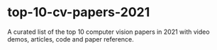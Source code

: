 # top-10-cv-papers-2021
A curated list of the top 10 computer vision papers in 2021 with video demos, articles, code and paper reference.
